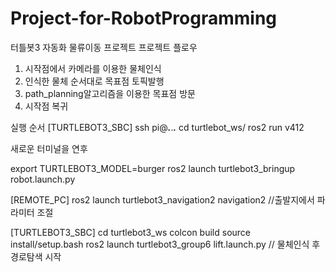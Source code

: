 # Project-for-RobotProgramming
터틀봇3 자동화 물류이동 프로젝트
프로젝트 플로우
1. 시작점에서 카메라를 이용한 물체인식
2. 인식한 물체 순서대로 목표점 토픽발행
3. path_planning알고리즘을 이용한 목표점 방문
4. 시작점 복귀

실행 순서
[TURTLEBOT3_SBC]
ssh pi@***.***.***.***
cd turtlebot_ws/
ros2 run v412

새로운 터미널을 연후

export TURTLEBOT3_MODEL=burger
ros2 launch turtlebot3_bringup robot.launch.py

[REMOTE_PC]
ros2 launch turtlebot3_navigation2 navigation2
//출발지에서 파라미터 조절

[TURTLEBOT3_SBC]
cd turtlebot3_ws
colcon build
source install/setup.bash
ros2 launch turtlebot3_group6 lift.launch.py
// 물체인식 후 경로탐색 시작

